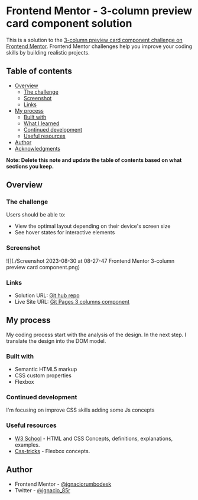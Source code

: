 # Frontend Mentor - 3-column preview card component solution

This is a solution to the [3-column preview card component challenge on Frontend Mentor](https://www.frontendmentor.io/challenges/3column-preview-card-component-pH92eAR2-). Frontend Mentor challenges help you improve your coding skills by building realistic projects. 

## Table of contents

- [Overview](#overview)
  - [The challenge](#the-challenge)
  - [Screenshot](#screenshot)
  - [Links](#links)
- [My process](#my-process)
  - [Built with](#built-with)
  - [What I learned](#what-i-learned)
  - [Continued development](#continued-development)
  - [Useful resources](#useful-resources)
- [Author](#author)
- [Acknowledgments](#acknowledgments)

**Note: Delete this note and update the table of contents based on what sections you keep.**

## Overview

### The challenge

Users should be able to:

- View the optimal layout depending on their device's screen size
- See hover states for interactive elements

### Screenshot

![](./Screenshot 2023-08-30 at 08-27-47 Frontend Mentor 3-column preview card component.png)


### Links

- Solution URL: [Git hub repo](https://github.com/ignaciorumbodesk/3-column-preview-card-component-main)
- Live Site URL: [Git Pages 3 columns component](https://ignaciorumbodesk.github.io/3-column-preview-card-component-main/)

## My process
My coding process start with the analysis of the design. In the next step. I translate the design into the DOM model.
### Built with
- Semantic HTML5 markup
- CSS custom properties
- Flexbox

### Continued development

I'm focusing on improve CSS skills adding some Js concepts

### Useful resources

- [W3 School](https://www.w3school.com) - HTML and CSS Concepts, definitions, explanations, examples.
- [Css-tricks](https://www.css-tricks.com/.com) - Flexbox concepts. 

## Author

- Frontend Mentor - [@ignaciorumbodesk](https://www.frontendmentor.io/profile/ignaciorumbodesk)
- Twitter - [@ignacio_85r](https://www.twitter.com/ignacio_85r)

